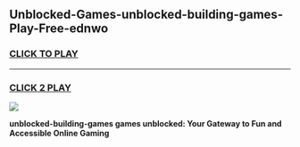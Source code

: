 
## Unblocked-Games-unblocked-building-games-Play-Free-ednwo
<h3>
<a href="https://premium76.site?title=unblocked-building-games&ref=20A">CLICK TO PLAY</a></h3>
<hr>

<h3>
<a href="https://premium76.site?title=unblocked-building-games&ref=20A">CLICK 2 PLAY</a>
  
</h3>

<a href="https://premium76.site?title=unblocked-building-games&ref=20A"><img src="https://clearcache.store/games.png"></a>


**unblocked-building-games games unblocked: Your Gateway to Fun and Accessible Online Gaming**
